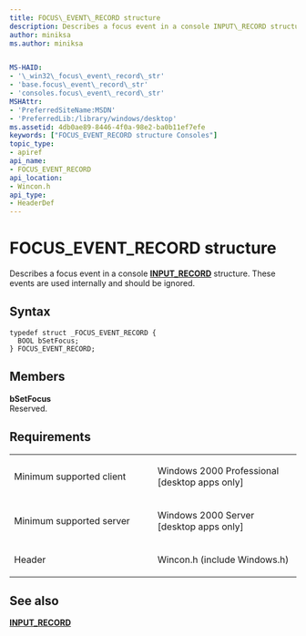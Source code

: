 ```yaml
---
title: FOCUS\_EVENT\_RECORD structure
description: Describes a focus event in a console INPUT\_RECORD structure. These events are used internally and should be ignored.
author: miniksa
ms.author: miniksa


MS-HAID:
- '\_win32\_focus\_event\_record\_str'
- 'base.focus\_event\_record\_str'
- 'consoles.focus\_event\_record\_str'
MSHAttr:
- 'PreferredSiteName:MSDN'
- 'PreferredLib:/library/windows/desktop'
ms.assetid: 4db0ae89-8446-4f0a-98e2-ba0b11ef7efe
keywords: ["FOCUS_EVENT_RECORD structure Consoles"]
topic_type:
- apiref
api_name:
- FOCUS_EVENT_RECORD
api_location:
- Wincon.h
api_type:
- HeaderDef
---
```


# FOCUS\_EVENT\_RECORD structure


Describes a focus event in a console [**INPUT\_RECORD**](input-record-str.md) structure. These events are used internally and should be ignored.

Syntax
------

```ManagedCPlusPlus
typedef struct _FOCUS_EVENT_RECORD {
  BOOL bSetFocus;
} FOCUS_EVENT_RECORD;
```

Members
-------

**bSetFocus**  
Reserved.

Requirements
------------

<table>
<colgroup>
<col width="50%" />
<col width="50%" />
</colgroup>
<tbody>
<tr class="odd">
<td><p>Minimum supported client</p></td>
<td><p>Windows 2000 Professional [desktop apps only]</p></td>
</tr>
<tr class="even">
<td><p>Minimum supported server</p></td>
<td><p>Windows 2000 Server [desktop apps only]</p></td>
</tr>
<tr class="odd">
<td><p>Header</p></td>
<td>Wincon.h (include Windows.h)</td>
</tr>
</tbody>
</table>

## <span id="see_also"></span>See also


[**INPUT\_RECORD**](input-record-str.md)

 

 




